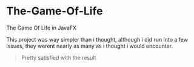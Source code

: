# The-Game-Of-Life
The Game Of Life in JavaFX

This project was way simpler than i thought, although i did run into a few issues, they werent nearly as many as i thought i would encounter.
> Pretty satisfied with the result
